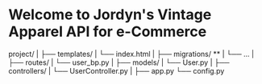 # Welcome to Jordyn's Vintage Apparel API for e-Commerce


project/
|
├── templates/
|   └── index.html
|
├── migrations/ **
|   └── ...
|
├── routes/
|   └── user_bp.py
|
├── models/
|   └── User.py
|
├── controllers/
|   └── UserController.py
|
├── app.py
└── config.py